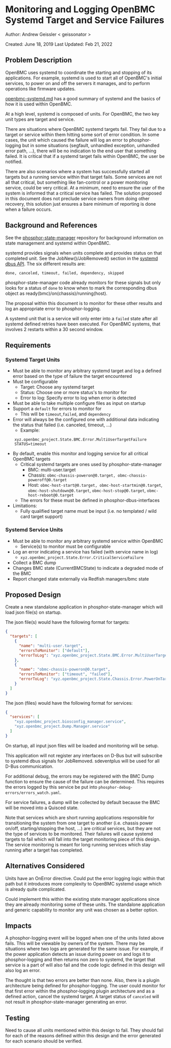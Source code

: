 # Monitoring and Logging OpenBMC Systemd Target and Service Failures

Author: Andrew Geissler < geissonator >

Created: June 18, 2019 Last Updated: Feb 21, 2022

## Problem Description

OpenBMC uses systemd to coordinate the starting and stopping of its
applications. For example, systemd is used to start all of OpenBMC's initial
services, to power on and off the servers it manages, and to perform operations
like firmware updates.

[openbmc-systemd.md][1] has a good summary of systemd and the basics of how it
is used within OpenBMC.

At a high level, systemd is composed of units. For OpenBMC, the two key unit
types are target and service.

There are situations where OpenBMC systemd targets fail. They fail due to a
target or service within them hitting some sort of error condition. In some
cases, the unit which caused the failure will log an error to phosphor-logging
but in some situations (segfault, unhandled exception, unhandled error path,
...), there will be no indication to the end user that something failed. It is
critical that if a systemd target fails within OpenBMC, the user be notified.

There are also scenarios where a system has successfully started all targets but
a running service within that target fails. Some services are not all that
critical, but something like fan-control or a power monitoring service, could be
very critical. At a minimum, need to ensure the user of the system is informed
that a critical service has failed. The solution proposed in this document does
not preclude service owners from doing other recovery, this solution just
ensures a bare minimum of reporting is done when a failure occurs.

## Background and References

See the [phosphor-state-manager][2] repository for background information on
state management and systemd within OpenBMC.

systemd provides signals when units complete and provides status on that
completed unit. See the JobNew()/JobRemoved() section in the [systemd dbus
API][3]. The six different results are:

```text
done, canceled, timeout, failed, dependency, skipped
```

phosphor-state-manager code already monitors for these signals but only looks
for a status of `done` to know when to mark the corresponding dbus object as
ready(bmc)/on(chassis)/running(host).

The proposal within this document is to monitor for these other results and log
an appropriate error to phosphor-logging.

A systemd unit that is a service will only enter into a `failed` state after all
systemd defined retries have been executed. For OpenBMC systems, that involves 2
restarts within a 30 second window.

## Requirements

### Systemd Target Units

- Must be able to monitor any arbitrary systemd target and log a defined error
  based on the type of failure the target encountered
- Must be configurable
  - Target: Choose any systemd target
  - Status: Choose one or more status's to monitor for
  - Error to log: Specify error to log when error is detected
- Must be able to take multiple configure files as input on startup
- Support a `default` for errors to monitor for
  - This will be `timeout`,`failed`, and `dependency`
- Error will always be the configured one with additional data indicating the
  status that failed (i.e. canceled, timeout, ...)
  - Example:

```text
    xyz.openbmc_project.State.BMC.Error.MultiUserTargetFailure
    STATUS=timeout
```

- By default, enable this monitor and logging service for all critical OpenBMC
  targets
  - Critical systemd targets are ones used by phosphor-state-manager
    - BMC: multi-user.target
    - Chassis: `obmc-chassis-poweron@0.target, obmc-chassis-poweroff@0.target`
    - Host: `obmc-host-start@0.target, obmc-host-startmin@0.target`,
      `obmc-host-shutdown@0.target`, `obmc-host-stop@0.target`,
      `obmc-host-reboot@0.target`
  - The errors for these must be defined in phosphor-dbus-interfaces
- Limitations:
  - Fully qualified target name must be input (i.e. no templated / wild card
    target support)

### Systemd Service Units

- Must be able to monitor any arbitrary systemd service within OpenBMC
  - Service(s) to monitor must be configurable
- Log an error indicating a service has failed (with service name in log)
  - `xyz.openbmc_project.State.Error.CriticalServiceFailure`
- Collect a BMC dump
- Changes BMC state (CurrentBMCState) to indicate a degraded mode of the BMC
- Report changed state externally via Redfish managers/bmc state

## Proposed Design

Create a new standalone application in phosphor-state-manager which will load
json file(s) on startup.

The json file(s) would have the following format for targets:

```json
{
  "targets": [
    {
      "name": "multi-user.target",
      "errorsToMonitor": ["default"],
      "errorToLog": "xyz.openbmc_project.State.BMC.Error.MultiUserTargetFailure"
    },
    {
      "name": "obmc-chassis-poweron@0.target",
      "errorsToMonitor": ["timeout", "failed"],
      "errorToLog": "xyz.openbmc_project.State.Chassis.Error.PowerOnTargetFailure"
    }
  ]
}
```

The json (files) would have the following format for services:

```json
{
  "services": [
    "xyz.openbmc_project.biosconfig_manager.service",
    "xyz.openbmc_project.Dump.Manager.service"
  ]
}
```

On startup, all input json files will be loaded and monitoring will be setup.

This application will not register any interfaces on D-Bus but will subscribe to
systemd dbus signals for JobRemoved. sdeventplus will be used for all D-Bus
communication.

For additional debug, the errors may be registered with the BMC Dump function to
ensure the cause of the failure can be determined. This requires the errors
logged by this service be put into `phosphor-debug-errors/errors_watch.yaml`.

For service failures, a dump will be collected by default because the BMC will
be moved into a Quisced state.

Note that services which are short running applications responsible for
transitioning the system from one target to another (i.e. chassis power on/off,
starting/stopping the host, ...) are critical services, but they are not the
type of services to be monitored. Their failures will cause systemd targets to
fail which will fall into the target monitoring piece of this design. The
service monitoring is meant for long running services which stay running after a
target has completed.

## Alternatives Considered

Units have an OnError directive. Could put the error logging logic within that
path but it introduces more complexity to OpenBMC systemd usage which is already
quite complicated.

Could implement this within the existing state manager applications since they
are already monitoring some of these units. The standalone application and
generic capability to monitor any unit was chosen as a better option.

## Impacts

A phosphor-logging event will be logged when one of the units listed above
fails. This will be viewable by owners of the system. There may be situations
where two logs are generated for the same issue. For example, if the power
application detects an issue during power on and logs it to phosphor-logging and
then returns non zero to systemd, the target that service is a part of will also
fail and the code logic defined in this design will also log an error.

The thought is that two errors are better than none. Also, there is a plugin
architecture being defined for phosphor-logging. The user could monitor for that
first error within the phosphor-logging plugin architecture and as a defined
action, cancel the systemd target. A target status of `canceled` will not result
in phosphor-state-manager generating an error.

## Testing

Need to cause all units mentioned within this design to fail. They should fail
for each of the reasons defined within this design and the error generated for
each scenario should be verified.

[1]: https://github.com/openbmc/docs/blob/master/architecture/openbmc-systemd.md
[2]: https://github.com/openbmc/phosphor-state-manager
[3]: https://www.freedesktop.org/wiki/Software/systemd/dbus/
